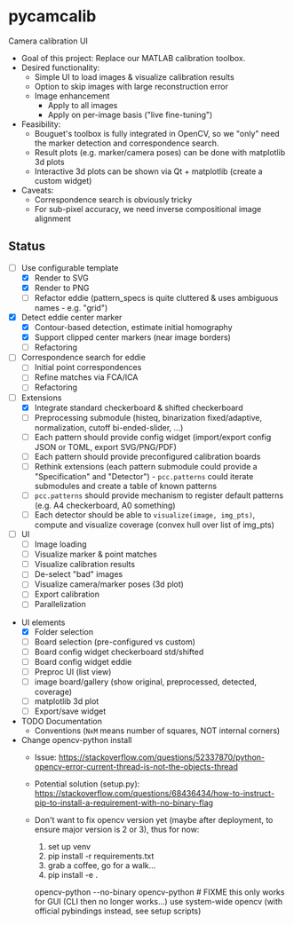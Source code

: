 # pycamcalib
Camera calibration UI

* Goal of this project: Replace our MATLAB calibration toolbox.
* Desired functionality:
  * Simple UI to load images & visualize calibration results
  * Option to skip images with large reconstruction error
  * Image enhancement
    * Apply to all images
    * Apply on per-image basis ("live fine-tuning")
* Feasibility:
  * Bouguet's toolbox is fully integrated in OpenCV, so we "only" need the marker detection and correspondence search.
  * Result plots (e.g. marker/camera poses) can be done with matplotlib 3d plots
  * Interactive 3d plots can be shown via Qt + matplotlib (create a custom widget)
* Caveats:
  * Correspondence search is obviously tricky
  * For sub-pixel accuracy, we need inverse compositional image alignment

## Status
* [ ] Use configurable template
  * [x] Render to SVG
  * [x] Render to PNG
  * [ ] Refactor eddie (pattern_specs is quite cluttered & uses ambiguous names - e.g. "grid")
* [x] Detect eddie center marker
  * [x] Contour-based detection, estimate initial homography
  * [x] Support clipped center markers (near image borders)
  * [ ] Refactoring
* [ ] Correspondence search for eddie
  * [ ] Initial point correspondences
  * [ ] Refine matches via FCA/ICA
  * [ ] Refactoring
* [ ] Extensions
  * [x] Integrate standard checkerboard & shifted checkerboard
  * [ ] Preprocessing submodule (histeq, binarization fixed/adaptive, normalization, cutoff bi-ended-slider, ...)
  * [ ] Each pattern should provide config widget (import/export config JSON or TOML, export SVG/PNG/PDF)
  * [ ] Each pattern should provide preconfigured calibration boards
  * [ ] Rethink extensions (each pattern submodule could provide a "Specification" and "Detector") - `pcc.patterns` could iterate submodules and create a table of known patterns
  * [ ] `pcc.patterns` should provide mechanism to register default patterns (e.g. A4 checkerboard, A0 something)
  * [ ] Each detector should be able to `visualize(image, img_pts)`, compute and visualize coverage (convex hull over list of img_pts)
* [ ] UI
  * [ ] Image loading
  * [ ] Visualize marker & point matches 
  * [ ] Visualize calibration results
  * [ ] De-select "bad" images
  * [ ] Visualize camera/marker poses (3d plot)
  * [ ] Export calibration
  * [ ] Parallelization
* UI elements
  * [x] Folder selection
  * [ ] Board selection (pre-configured vs custom)
  * [ ] Board config widget checkerboard std/shifted
  * [ ] Board config widget eddie
  * [ ] Preproc UI (list view)
  * [ ] image board/gallery (show original, preprocessed, detected, coverage)
  * [ ] matplotlib 3d plot
  * [ ] Export/save widget
* TODO Documentation
  * Conventions (`NxM` means number of squares, NOT internal corners)
* Change opencv-python install
  * Issue: https://stackoverflow.com/questions/52337870/python-opencv-error-current-thread-is-not-the-objects-thread
  * Potential solution (setup.py): https://stackoverflow.com/questions/68436434/how-to-instruct-pip-to-install-a-requirement-with-no-binary-flag
  * Don't want to fix opencv version yet (maybe after deployment, to ensure major version is 2 or 3), thus for now: 
    1) set up venv
    2) pip install -r requirements.txt
    3) grab a coffee, go for a walk...
    4) pip install -e .
    
    opencv-python --no-binary opencv-python # FIXME this only works for GUI (CLI then no longer works...)
    use system-wide opencv (with official pybindings instead, see setup scripts)
  
